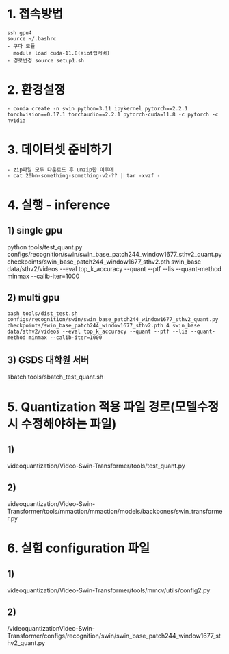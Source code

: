 # 1. 접속방법
    ssh gpu4
    source ~/.bashrc
    - 쿠다 모듈
      module load cuda-11.8(aiot랩서버)
    - 경로변경 source setup1.sh
    
# 2. 환경설정
    - conda create -n swin python=3.11 ipykernel pytorch==2.2.1 torchvision==0.17.1 torchaudio==2.2.1 pytorch-cuda=11.8 -c pytorch -c nvidia

# 3. 데이터셋 준비하기
    - zip파일 모두 다운로드 후 unzip한 이후에
    - cat 20bn-something-something-v2-?? | tar -xvzf -

  
# 4. 실행 - inference
   
## 1) single gpu
python tools/test_quant.py configs/recognition/swin/swin_base_patch244_window1677_sthv2_quant.py checkpoints/swin_base_patch244_window1677_sthv2.pth  swin_base data/sthv2/videos --eval top_k_accuracy --quant --ptf --lis --quant-method minmax --calib-iter=1000
## 2) multi gpu
    bash tools/dist_test.sh  configs/recognition/swin/swin_base_patch244_window1677_sthv2_quant.py checkpoints/swin_base_patch244_window1677_sthv2.pth 4 swin_base data/sthv2/videos --eval top_k_accuracy --quant --ptf --lis --quant-method minmax --calib-iter=1000
    
 ## 3) GSDS 대학원 서버 
   sbatch tools/sbatch_test_quant.sh

# 5. Quantization 적용 파일 경로(모델수정시 수정해야하는 파일)
## 1)
videoquantization/Video-Swin-Transformer/tools/test_quant.py
## 2) 

videoquantization/Video-Swin-Transformer/tools/mmaction/mmaction/models/backbones/swin_transformer.py

# 6. 실험 configuration 파일
## 1) 
videoquantization/Video-Swin-Transformer/tools/mmcv/utils/config2.py
## 2) 
/videoquantizationVideo-Swin-Transformer/configs/recognition/swin/swin_base_patch244_window1677_sthv2_quant.py

